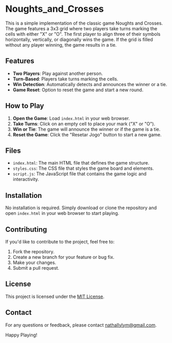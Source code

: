 # Noughts_and_Crosses

This is a simple implementation of the classic game Noughts and Crosses. The game features a 3x3 grid where two players take turns marking the cells with either "X" or "O". The first player to align three of their symbols horizontally, vertically, or diagonally wins the game. If the grid is filled without any player winning, the game results in a tie.

## Features

- **Two Players**: Play against another person.
- **Turn-Based**: Players take turns marking the cells.
- **Win Detection**: Automatically detects and announces the winner or a tie.
- **Game Reset**: Option to reset the game and start a new round.

## How to Play

1. **Open the Game**: Load `index.html` in your web browser.
2. **Take Turns**: Click on an empty cell to place your mark ("X" or "O").
3. **Win or Tie**: The game will announce the winner or if the game is a tie.
4. **Reset the Game**: Click the "Resetar Jogo" button to start a new game.

## Files

- `index.html`: The main HTML file that defines the game structure.
- `styles.css`: The CSS file that styles the game board and elements.
- `script.js`: The JavaScript file that contains the game logic and interactivity.

## Installation

No installation is required. Simply download or clone the repository and open `index.html` in your web browser to start playing.

## Contributing

If you'd like to contribute to the project, feel free to:

1. Fork the repository.
2. Create a new branch for your feature or bug fix.
3. Make your changes.
4. Submit a pull request.

## License

This project is licensed under the [MIT License](LICENSE).

## Contact

For any questions or feedback, please contact [nathallylym@gmail.com](mailto:nathallylym@gmail.com).

Happy Playing!
